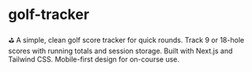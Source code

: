 # golf-tracker
⛳ A simple, clean golf score tracker for quick rounds. Track 9 or 18-hole scores with running totals and session storage. Built with Next.js and Tailwind CSS. Mobile-first design for on-course use.
